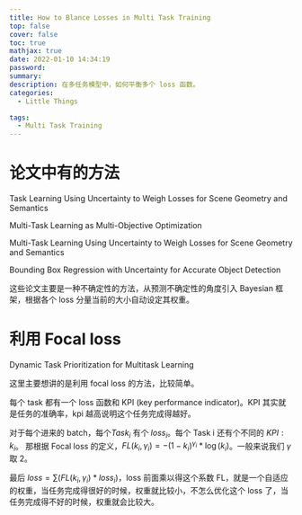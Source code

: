 ```yaml
---
title: How to Blance Losses in Multi Task Training
top: false
cover: false
toc: true
mathjax: true
date: 2022-01-10 14:34:19
password:
summary:
description: 在多任务模型中，如何平衡多个 loss 函数。
categories:
  - Little Things

tags:
  - Multi Task Training
---
```


# 论文中有的方法

Task Learning Using Uncertainty to Weigh Losses for Scene Geometry and Semantics

Multi-Task Learning as Multi-Objective Optimization

Multi-Task Learning Using Uncertainty to Weigh Losses for Scene Geometry and Semantics

Bounding Box Regression with Uncertainty for Accurate Object Detection

这些论文主要是一种不确定性的方法，从预测不确定性的角度引入 Bayesian 框架，根据各个 loss 分量当前的大小自动设定其权重。

# 利用 Focal loss

Dynamic Task Prioritization for Multitask Learning

这里主要想讲的是利用 focal loss 的方法，比较简单。

每个 task 都有一个 loss 函数和 KPI (key performance indicator)。KPI 其实就是任务的准确率，kpi 越高说明这个任务完成得越好。

对于每个进来的 batch，每个$Task_i$ 有个 $loss_i$。每个 Task i 还有个不同的 $KPI: k_i$。
那根据 Focal loss 的定义，$FL(k_i, \gamma_i) = -(1 - k_i)^{\gamma_i} * \log(k_i)$。一般来说我们 $\gamma$ 取 2。

最后 $loss = \sum(FL(k_i, \gamma_i) * loss_i)$，loss 前面乘以得这个系数 FL，就是一个自适应的权重，当任务完成得很好的时候，权重就比较小，不怎么优化这个 loss 了，当任务完成得不好的时候，权重就会比较大。
